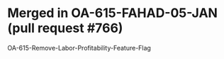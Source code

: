 # Merged in OA-615-FAHAD-05-JAN (pull request #766)

OA-615-Remove-Labor-Profitability-Feature-Flag
